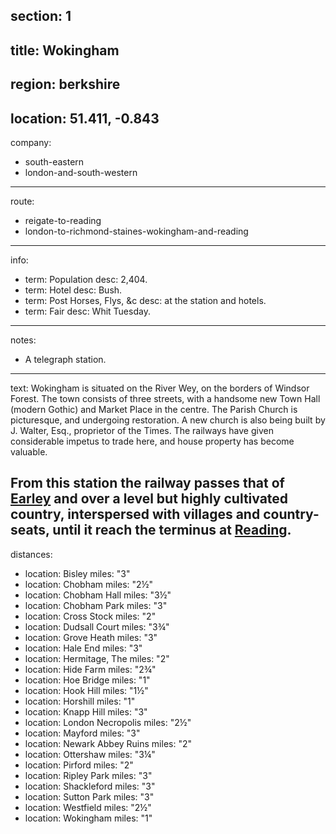 section: 1
----
title: Wokingham
----
region: berkshire
----
location: 51.411, -0.843
----
company:
- south-eastern
- london-and-south-western
----
route:
- reigate-to-reading
- london-to-richmond-staines-wokingham-and-reading
----
info:
- term: Population
  desc: 2,404.
- term: Hotel
  desc: Bush.
- term: Post Horses, Flys, &c
  desc: at the station and hotels.
- term: Fair
  desc: Whit Tuesday.
----
notes:
- A telegraph station.
----
text: Wokingham is situated on the River Wey, on the borders of Windsor Forest. The town consists of three streets, with a handsome new Town Hall (modern Gothic) and Market Place in the centre. The Parish Church is picturesque, and undergoing restoration. A new church is also being built by J. Walter, Esq., proprietor of the Times. The railways have given considerable impetus to trade here, and house property has become valuable.

From this station the railway passes that of [Earley](/stations/earley) and over a level but highly cultivated country, interspersed with villages and country-seats, until it reach the terminus at [Reading](/stations/reading).
----
distances:
- location: Bisley
  miles: "3"
- location: Chobham
  miles: "2½"
- location: Chobham Hall
  miles: "3½"
- location: Chobham Park
  miles: "3"
- location: Cross Stock
  miles: "2"
- location: Dudsall Court
  miles: "3¾"
- location: Grove Heath
  miles: "3"
- location: Hale End
  miles: "3"
- location: Hermitage, The
  miles: "2"
- location: Hide Farm
  miles: "2¾"
- location: Hoe Bridge
  miles: "1"
- location: Hook Hill
  miles: "1½"
- location: Horshill
  miles: "1"
- location: Knapp Hill
  miles: "3"
- location: London Necropolis
  miles: "2½"
- location: Mayford
  miles: "3"
- location: Newark Abbey Ruins
  miles: "2"
- location: Ottershaw
  miles: "3¼"
- location: Pirford
  miles: "2"
- location: Ripley Park
  miles: "3"
- location: Shackleford
  miles: "3"
- location: Sutton Park
  miles: "3"
- location: Westfield
  miles: "2½"
- location: Wokingham
  miles: "1"
